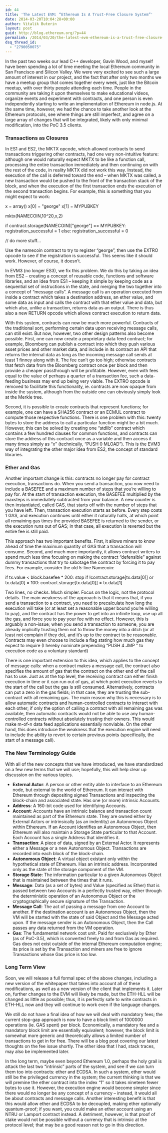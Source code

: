 ```yaml
---
id: 44
title: 'The Latest EVM: “Ethereum Is A Trust-Free Closure System”'
date: 2014-03-20T10:04:28+00:00
author: Vitalik Buterin
layout: post
guid: http://blog.ethereum.org/?p=44
permalink: /2014/03/20/the-latest-evm-ethereum-is-a-trust-free-closure-system/
dsq_thread_id:
  - "2790050075"
---
```

In the past two weeks our lead C++ developer, Gavin Wood, and myself have been spending a lot of time meeting the local Ethereum community in San Francisco and Silicon Valley. We were very excited to see such a large amount of interest in our project, and the fact that after only two months we have a meetup group that comes together every week, just like the Bitcoin meetup, with over thirty people attending each time. People in the community are taking it upon themselves to make educational videos, organize events and experiment with contracts, and one person is even independently starting to write an implementation of Ethereum in node.js. At the same time, however, we had the chance to take another look at the Ethereum protocols, see where things are still imperfect, and agree on a large array of changes that will be integrated, likely with only minimal modification, into the PoC 3.5 clients.
<h3>Transactions as Closures</h3>
In ES1 and ES2, the MKTX opcode, which allowed contracts to send transactions triggering other contracts, had one very non-intuitive feature: although one would naturally expect MKTX to be like a function call, processing the entire transaction immediately and then continuing on with the rest of the code, in reality MKTX did not work this way. Instead, the execution of the call is deferred toward the end – when MKTX was called, a new transaction would be pushed to the front of the transaction stack of the block, and when the execution of the first transaction ends the execution of the second transaction begins. For example, this is something that you might expect to work:

x = array()
x[0] = "george"
x[1] = MYPUBKEY

mktx(NAMECOIN,10^20,x,2)

if contract.storage(NAMECOIN)["george"] == MYPUBKEY:
registration_successful = 1
else:
registration_successful = 0

// do more stuff...

Use the namecoin contract to try to register “george”, then use the EXTRO opcode to see if the registration is successful. This seems like it should work. However, of course, it doesn’t.

In EVM3 (no longer ES3), we fix this problem. We do this by taking an idea from ES2 – creating a concept of reusable code, functions and software libraries, and an idea from ES1 – keeping it simple by keeping code as a sequential set of instructions in the state, and merging the two together into a concept of “message calls”. A message call is an operation executed from inside a contract which takes a destination address, an ether value, and some data as input and calls the contract with that ether value and data, but which also, unlike a transaction, returns data as an output. There is thus also a new RETURN opcode which allows contract execution to return data.

With this system, contracts can now be much more powerful. Contracts of the traditional sort, performing certain data upon receiving message calls, can still exist. But now, however, two other design patterns also become possible. First, one can now create a proprietary data feed contract; for example, Bloomberg can publish a contract into which they push various asset prices and other market data, and include in its contract an API that returns the internal data as long as the incoming message call sends at least 1 finney along with it. The fee can’t go too high; otherwise contracts that fetch data from the Bloomberg contract once per block and then provide a cheaper passthrough will be profitable. However, even with fees equal to the value of perhaps a quarter of a transaction fee, such a data-feeding business may end up being very viable. The EXTRO opcode is removed to facilitate this functionality, ie. contracts are now opaque from inside the system, although from the outside one can obviously simply look at the Merkle tree.

Second, it is possible to create contracts that represent functions; for example, one can have a SHA256 contract or an ECMUL contract to compute those respective functions. There is one problem with this: twenty bytes to store the address to call a particular function might be a bit much. However, this can be solved by creating one “stdlib” contract which contains a few hundred clauses for common functions, and contracts can store the address of this contract once as a variable and then access it many times simply as “x” (technically, “PUSH 0 MLOAD”). This is the EVM3 way of integrating the other major idea from ES2, the concept of standard libraries.
<h3>Ether and Gas</h3>
Another important change is this: contracts no longer pay for contract execution, transactions do. When you send a transaction, you now need to include a BASEFEE and a maximum number of steps that you’re willing to pay for. At the start of transaction execution, the BASEFEE multiplied by the maxsteps is immediately subtracted from your balance. A new counter is then instantiated, called GAS, that starts off with the number of steps that you have left. Then, transaction execution starts as before. Every step costs 1 GAS, and execution continues until either it naturally halts, at which point all remaining gas times the provided BASEFEE is returned to the sender, or the execution runs out of GAS; in that case, all execution is reverted but the entire fee is still paid.

This approach has two important benefits. First, it allows miners to know ahead of time the maximum quantity of GAS that a transaction will consume. Second, and much more importantly, it allows contract writers to spend much less time focusing on making the contract “defensible” against dummy transactions that try to sabotage the contract by forcing it to pay fees. For example, consider the old 5-line Namecoin:

if tx.value &lt; block.basefee * 200:
stop
if !contract.storage[tx.data[0]] or tx.data[0] = 100:
contract.storage[tx.data[0]] = tx.data[1]

Two lines, no checks. Much simpler. Focus on the logic, not the protocol details. The main weakness of the approach is that it means that, if you send a transaction to a contract, you need to precalculate how long the execution will take (or at least set a reasonable upper bound you’re willing to pay), and the contract has the power to get into an infinite loop, use up all the gas, and force you to pay your fee with no effect. However, this is arguably a non-issue; when you send a transaction to someone, you are already implicitly trusting them not to throw the money into a ditch (or at least not complain if they do), and it’s up to the contract to be reasonable. Contracts may even choose to include a flag stating how much gas they expect to require (I hereby nominate prepending “PUSH 4 JMP ” to execution code as a voluntary standard)

There is one important extension to this idea, which applies to the concept of message calls: when a contract makes a message call, the contract also specifies the amount of gas that the contract on the other end of the call has to use. Just as at the top level, the receiving contract can either finish execution in time or it can run out of gas, at which point execution reverts to the start of the call but the gas is still consumed. Alternatively, contracts can put a zero in the gas fields; in that case, they are trusting the sub-contract with all remaining gas. The main reason why this is necessary is to allow automatic contracts and human-controlled contracts to interact with each other; if only the option of calling a contract with all remaining gas was available, then automatic contracts would not be able to use any human-controlled contracts without absolutely trusting their owners. This would make m-of-n data feed applications essentially nonviable. On the other hand, this does introduce the weakness that the execution engine will need to include the ability to revert to certain previous points (specifically, the start of a message call).
<h3>The New Terminology Guide</h3>
With all of the new concepts that we have introduced, we have standardized on a few new terms that we will use; hopefully, this will help clear up discussion on the various topics.
<ul>
	<li><b>External Actor</b>: A person or other entity able to interface to an Ethereum node, but external to the world of Ethereum. It can interact with Ethereum through depositing signed Transactions and inspecting the block-chain and associated state. Has one (or more) intrinsic Accounts.</li>
	<li><b>Address</b>: A 160-bit code used for identifying Accounts.</li>
	<li><b>Account</b>: Accounts have an intrinsic balance and transaction count maintained as part of the Ethereum state. They are owned either by External Actors or intrinsically (as an indentity) an Autonomous Object within Ethereum. If an Account identifies an Autonomous Object, then Ethereum will also maintain a Storage State particular to that Account. Each Account has a single Address that identifies it.</li>
	<li><b>Transaction</b>: A piece of data, signed by an External Actor. It represents either a Message or a new Autonomous Object. Transactions are recorded into each block of the block-chain.</li>
	<li><b>Autonomous Object</b>: A virtual object existant only within the hypothetical state of Ethereum. Has an intrinsic address. Incorporated only as the state of the storage component of the VM.</li>
	<li><b>Storage State</b>: The information particular to a given Autonomous Object that is maintained between the times that it runs.</li>
	<li><b>Message</b>: Data (as a set of bytes) and Value (specified as Ether) that is passed between two Accounts in a perfectly trusted way, either through the deterministic operation of an Autonomous Object or the cryptographically secure signature of the Transaction.</li>
	<li><b>Message Call</b>: The act of passing a message from one Account to another. If the destination account is an Autonomous Object, then the VM will be started with the state of said Object and the Message acted upon. If the message sender is an Autonomous Object, then the Call passes any data returned from the VM operation.</li>
	<li><b>Gas</b>: The fundamental network cost unit. Paid for exclusively by Ether (as of PoC-3.5), which is converted freely to and from Gas as required. Gas does not exist outside of the internal Ethereum computation engine; its price is set by the Transaction and miners are free to ignore Transactions whose Gas price is too low.</li>
</ul>
<h3>Long Term View</h3>
Soon, we will release a full formal spec of the above changes, including a new version of the whitepaper that takes into account all of these modifications, as well as a new version of the client that implements it. Later on, further changes to the EVM will likely be made, but the ETH-HLL will be changed as little as possible; thus, it is perfectly safe to write contracts in ETH-HLL now and they will continue to work even if the language changes.

We still do not have a final idea of how we will deal with mandatory fees; the current stop-gap approach is now to have a block limit of 1000000 operations (ie. GAS spent) per block. Economically, a mandatory fee and a mandatory block limit are essentially equivalent; however, the block limit is somewhat more generic and theoretically allows a limited number of transactions to get in for free. There will be a blog post covering our latest thoughts on the fee issue shortly. The other idea that I had, stack traces, may also be implemented later.

In the long term, maybe even beyond Ethereum 1.0, perhaps the holy grail is attack the last two “intrinsic” parts of the system, and see if we can turn them too into contracts: ether and ECDSA. In such a system, ether would still be the privileged currency in the system; the current thinking is that we will premine the ether contract into the index “1″ so it takes nineteen fewer bytes to use it. However, the execution engine would become simpler since there would no longer be any concept of a currency – instead, it would all be about contracts and message calls. Another interesting benefit is that this would allow ether and ECDSA to be decoupled, making ether optionally quantum-proof; if you want, you could make an ether account using an NTRU or Lamport contract instead. A detriment, however, is that proof of stake would not be possible without a currency that is intrinsic at the protocol level; that may be a good reason not to go in this direction.
